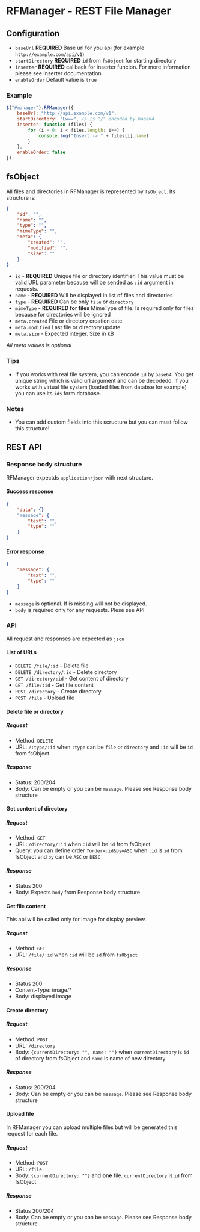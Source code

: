 # RFManager - REST File Manager

## Configuration

* `baseUrl` **REQUIRED** Base url for you api (for example `http://example.com/api/v1`)
* `startDirectory` **REQUIRED** `id` from `fsObject` for starting directory
* `inserter` **REQUIRED** callback for inserter funcion. For more information please see Inserter documentation
* `enableOrder` Default value is `true`

### Example

```javascript
$("#manager").RFManager({
    baseUrl: "http://api.example.com/v1",
    startDirectory: "Lw==", // Is "/" encoded by base64
    inserter: function (files) {
        for (i = 0; i < files.length; i++) {
            console.log("Insert -> " + files[i].name)
        }
    },
    enableOrder: false
});
```

## fsObject

All files and directories in RFManager is represented by `fsObject`. Its structure is:

```json
{
    "id": "",
    "name": "",
    "type": "",
    "mimeType": "",
    "meta": {
        "created": "",
        "modified": "",
        "size": ""
    }
}
```

* `id` - **REQUIRED** Unique file or directory identifier. This value must be valid URL parameter because will be sended as `:id` argument in requests.
* `name` - **REQUIRED** Will be displayed in list of files and directories
* `type` - **REQUIRED** Can be only `file` or `directory`
* `mimeType` - **REQUIRED for files** MimeType of file. Is required only for files because for directories will be ignored
* `meta.created` File or directory creation date
* `meta.modified` Last file or directory update
* `meta.size` - Expected integer. Size in kB

*All meta values is optional*


### Tips

* If you works with real file system, you can encode `id` by `base64`. You get unique string which is valid url argument and can be decodedd. If you works with virtual file system (loaded files from databse for example) you can use its `ids` form database.

### Notes

* You can add custom fields into this scructure but you can must follow this structure!

## REST API

### Response body structure

RFManager expectds `application/json` with next structure.

#### Success response 

```json
{
    "data": {}
    "message": {
        "text": "",
        "type": ""
    }
}
```

#### Error response
```json
{
    "message": {
        "text": "",
        "type": ""
    }
}
```

* `message` is optional. If is missing will not be displayed.
* `body` is required only for any requests. Plese see API

### API

All request and responses are expected as `json`

#### List of URLs

* `DELETE /file/:id` - Delete file
* `DELETE /directory/:id` - Delete directory
* `GET /directory/:id` - Get content of directory
* `GET /file/:id` - Get file content
* `POST /directory` - Create directory
* `POST /file` - Upload file

#### Delete file or directory

##### Request

* Method: `DELETE`
* URL: `/:type/:id` when `:type` can be `file` or `directory` and `:id` will be `id` from fsObject

##### Response

* Status: 200/204
* Body: Can be empty or you can be `message`. Please see Response body structure

#### Get content of directory

##### Request

* Method: `GET`
* URL: `/directory/:id` when `:id` will be `id` from fsObject
* Query: you can define order `?order=:id&by=ASC` when `:id` is `id` from fsObject and `by` can be `ASC` or `DESC`

##### Response

* Status 200
* Body: Expects `body` from Response body structure

#### Get file content

This api will be called only for image for display preview.

##### Request

* Method: `GET`
* URL: `/file/:id` when `:id` will be `id` from `fsObject`

##### Response

* Status 200
* Content-Type: image/*
* Body: displayed image

#### Create directory

##### Request

* Method: `POST`
* URL: `/directory`
* Body: `{currentDirectory: "", name: ""}` when `currentDirectory` is `id` of directory from fsObject and `name` is name of new directory.

##### Response

* Status: 200/204
* Body: Can be empty or you can be `message`. Please see Response body structure

#### Upload file

In RFManager you can upload multiple files but will be generated this request for each file. 

##### Request

* Method: `POST`
* URL: `/file`
* Body: `{currentDirectory: ""}` and **one** file. `currentDirectory` is `id` from fsObject

##### Response

* Status 200/204
* Body: Can be empty or you can be `message`. Please see Response body structure

